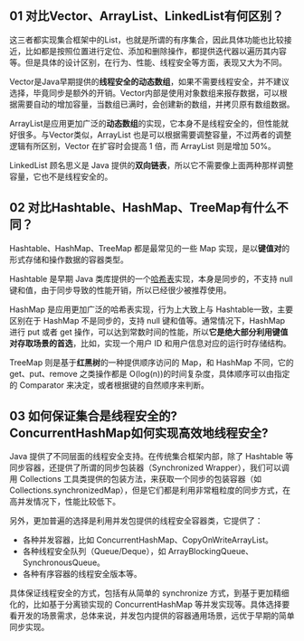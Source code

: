 ## 01 对比Vector、ArrayList、LinkedList有何区别？

这三者都实现集合框架中的List，也就是所谓的有序集合，因此具体功能也比较接近，比如都是按照位置进行定位、添加和删除操作，都提供迭代器以遍历其内容等。但是具体的设计区别，在行为、性能、线程安全等方面，表现又大为不同。

Vector是Java早期提供的**线程安全的动态数组**，如果不需要线程安全，并不建议选择，毕竟同步是额外的开销。Vector内部是使用对象数组来报存数据，可以根据需要自动的增加容量，当数组已满时，会创建新的数组，并拷贝原有数组数据。

ArrayList是应用更加广泛的**动态数组**的实现，它本身不是线程安全的，但性能就好很多。与Vector类似，ArrayList 也是可以根据需要调整容量，不过两者的调整逻辑有所区别，Vector 在扩容时会提高 1 倍，而 ArrayList 则是增加 50%。

LinkedList 顾名思义是 Java 提供的**双向链表**，所以它不需要像上面两种那样调整容量，它也不是线程安全的。



## 02 对比Hashtable、HashMap、TreeMap有什么不同？

Hashtable、HashMap、TreeMap 都是最常见的一些 Map 实现，是以**键值对**的形式存储和操作数据的容器类型。

Hashtable 是早期 Java 类库提供的一个[哈希表](https://zh.wikipedia.org/wiki/哈希表)实现，本身是同步的，不支持 null 键和值，由于同步导致的性能开销，所以已经很少被推荐使用。

HashMap 是应用更加广泛的哈希表实现，行为上大致上与 Hashtable一致，主要区别在于 HashMap 不是同步的，支持 null 键和值等。通常情况下，HashMap 进行 put 或者 get 操作，可以达到常数时间的性能，所以**它是绝大部分利用键值对存取场景的首选**，比如，实现一个用户 ID 和用户信息对应的运行时存储结构。

TreeMap 则是基于**红黑树**的一种提供顺序访问的 Map，和 HashMap 不同，它的 get、put、remove 之类操作都是 O(log(n))的时间复杂度，具体顺序可以由指定的 Comparator 来决定，或者根据键的自然顺序来判断。



## 03 如何保证集合是线程安全的? ConcurrentHashMap如何实现高效地线程安全?

Java 提供了不同层面的线程安全支持。在传统集合框架内部，除了 Hashtable 等同步容器，还提供了所谓的同步包装器（Synchronized Wrapper），我们可以调用 Collections 工具类提供的包装方法，来获取一个同步的包装容器（如 Collections.synchronizedMap），但是它们都是利用非常粗粒度的同步方式，在高并发情况下，性能比较低下。

另外，更加普遍的选择是利用并发包提供的线程安全容器类，它提供了：

- 各种并发容器，比如 ConcurrentHashMap、CopyOnWriteArrayList。
- 各种线程安全队列（Queue/Deque），如 ArrayBlockingQueue、SynchronousQueue。
- 各种有序容器的线程安全版本等。

具体保证线程安全的方式，包括有从简单的 synchronize 方式，到基于更加精细化的，比如基于分离锁实现的 ConcurrentHashMap 等并发实现等。具体选择要看开发的场景需求，总体来说，并发包内提供的容器通用场景，远优于早期的简单同步实现。
